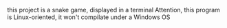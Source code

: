 this project is a snake game, displayed in a terminal
Attention, this program is Linux-oriented, it won't compilate under a Windows OS
